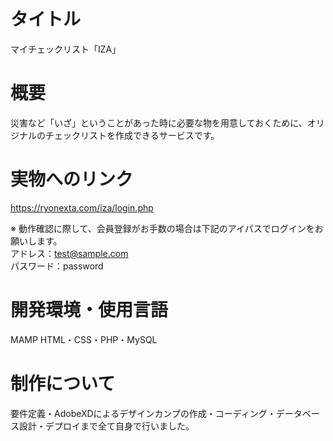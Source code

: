 # タイトル
マイチェックリスト「IZA」

# 概要
災害など「いざ」ということがあった時に必要な物を用意しておくために、オリジナルのチェックリストを作成できるサービスです。

# 実物へのリンク
https://ryonexta.com/iza/login.php

※ 動作確認に際して、会員登録がお手数の場合は下記のアイパスでログインをお願いします。
<br/>
アドレス：test@sample.com
<br/>
パスワード：password

# 開発環境・使用言語
MAMP
HTML・CSS・PHP・MySQL

# 制作について
要件定義・AdobeXDによるデザインカンプの作成・コーディング・データベース設計・デプロイまで全て自身で行いました。

